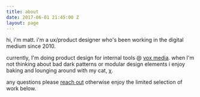 ```yaml
---
title: about
date: 2017-06-01 21:45:00 Z
layout: page
---
```


hi, i'm matt. i'm a ux/product designer who's been working in the digital medium since 2010.

currently, I'm doing product design for internal tools @ [vox media](http://www.voxmedia.com/). when I'm not thinking about bad dark patterns or modular design elements i enjoy baking and lounging around with my cat, χ.

any questions please [reach out](mailto:msullivanxi@gmail.com?Subject=Hi%20Matt) otherwise enjoy the limited selection of work below.